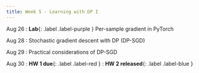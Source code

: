 ```yaml
---
title: Week 5 - Learning with DP I
---
```


Aug 26
: **Lab**{: .label .label-purple }
    Per-sample gradient in PyTorch

Aug 28
: Stochastic gradient descent with DP (DP-SGD)


Aug 29
: Practical considerations of DP-SGD

Aug 30
: **HW 1 due**{: .label .label-red }
: **HW 2 released**{: .label .label-blue }

